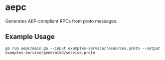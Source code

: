 # aepc

Generates AEP-compliant RPCs from proto messages.

## Example Usage

```
go run aepc/main.go --input examples-service/resources.proto --output examples-service/generated/service.proto
```